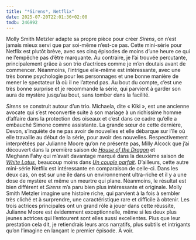 ```yaml
---
title: "*Sirens*, Netflix"
date: 2025-07-20T22:01:36+02:00
tmdb: 246992
---
```


Molly Smith Metzler adapte sa propre pièce pour créer *Sirens*, on n’est jamais mieux servi que par soi-même n’est-ce pas. Cette mini-série pour Netflix est plutôt brève, avec ses cinq épisodes de moins d’une heure ce qui ne l’empêche pas d’être marquante. Au contraire, je l’ai trouvée percutante, principalement grâce à son trio d’actrices comme je m’en doutais avant de commencer. Néanmoins, l’intrigue elle-même est intéressante, avec une très bonne psychologie pour les personnages et une bonne manière de mener le spectateur là où il ne l’attend pas. Au bout du compte, c’est une très bonne surprise et je recommande la série, qui parvient à garder son aura de mystère jusqu’au bout, sans tomber dans la facilité. 

*Sirens* se construit autour d’un trio. Michaela, dite « Kiki », est une ancienne avocate qui s’est reconvertie suite à son mariage à un richissime homme d’affaire dans la protection des oiseaux et c’est dans ce cadre qu’elle a embauché Simone comme assistante. La grande sœur de cette dernière, Devon, s’inquiète de ne pas avoir de nouvelles et elle débarque sur l’île où elle travaille au début de la série, pour avoir des nouvelles. Respectivement interprétées par Julianne Moore qu’on ne présente pas, Milly Alcock que j’ai découvert dans la première saison de [*House of the Dragon*](/serie/house-dragon-hbo/) et Meghann Fahy qui m’avait davantage marqué dans la deuxième saison de [*White Lotus*](/serie/white-lotus-hbo-saison-2/), beaucoup moins dans [*Un couple parfait*](/serie/couple-parfait-netflix/). D’ailleurs, cette autre mini-série Netflix est intéressante en comparaison de celle-ci. Dans les deux cas, on est sur une île dans un environnement ultra-riche et il y a une dose de mystère et même un meurtre qui plane. Néanmoins, le résultat est bien différent et *Sirens* m’a paru bien plus intéressante et originale. Molly Smith Metzler imagine une histoire riche, qui parvient à la fois à sembler très cliché et à surprendre, une caractéristique rare et difficile à obtenir. Les trois actrices principales ont un grand rôle à jouer dans cette réussite, Julianne Moore est évidemment exceptionnelle, même si les deux plus jeunes actrices qui l’entourent sont elles aussi excellentes. Plus que leur prestation cela dit, je retiendrais leurs arcs narratifs, plus subtils et intrigants qu’on l’imagine en lançant le premier épisode. À voir. 
